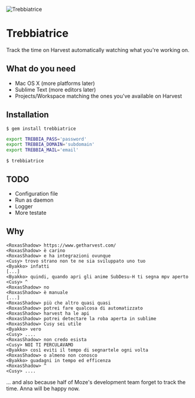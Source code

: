 ![Trebbiatrice](http://i.imgur.com/ZSVlfcR.jpg)

Trebbiatrice
============
Track the time on Harvest automatically watching what you're working on.

What do you need
----------------
- Mac OS X (more platforms later)
- Sublime Text (more editors later)
- Projects/Workspace matching the ones you've available on Harvest

Installation
------------
`$ gem install trebbiatrice`

```sh
export TREBBIA_PASS='password'
export TREBBIA_DOMAIN='subdomain'
export TREBBIA_MAIL='email'
```

`$ trebbiatrice`

TODO
----
- Configuration file
- Run as daemon
- Logger
- More testate

Why
---
```
<RoxasShadow> https://www.getharvest.com/
<RoxasShadow> è carino
<RoxasShadow> e ha integrazioni ovunque
<Cusy> trovo strano non te ne sia sviluppato uno tuo
<Byakko> infatti
[...]
<Byakko> quindi, quando apri gli anime SubDesu-H ti segna mpv aperto
<Cusy> ^
<RoxasShadow> no
<RoxasShadow> è manuale
[...]
<RoxasShadow> più che altro quasi quasi
<RoxasShadow> potrei fare qualcosa di automatizzato
<RoxasShadow> harvest ha le api
<RoxasShadow> potrei detectare la roba aperta in sublime
<RoxasShadow> Cusy sei utile
<Byakko> vero
<Cusy> ....
<RoxasShadow> non credo esista
<Cusy> NOI TI PERCULAVAMO
<Byakko> così eviti il tempo di segnartele ogni volta
<RoxasShadow> o almeno non conosco
<Byakko> guadagni in tempo ed efficenza
<RoxasShadow> ^
<Cusy> ....
```

... and also because half of Moze's development team forget to track the time. Anna will be happy now.
